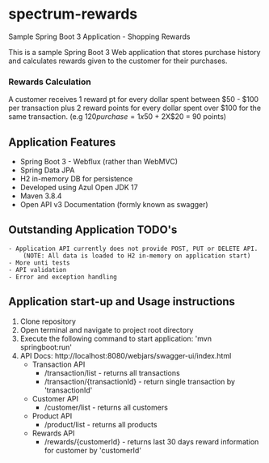 # spectrum-rewards
Sample Spring Boot 3 Application - Shopping Rewards 

This is a sample Spring Boot 3 Web application that stores purchase history and calculates
rewards given to the customer for their purchases.

### Rewards Calculation

A customer receives 1 reward pt for every dollar spent between $50 - $100 per transaction
plus 2 reward points for every dollar spent over $100 for the same transaction.
(e.g $120 purchase = 1x$50 + 2X$20 = 90 points)


## Application Features

* Spring Boot 3 - Webflux (rather than WebMVC)
* Spring Data JPA
* H2 in-memory DB for persistence
* Developed using Azul Open JDK 17
* Maven 3.8.4
* Open API v3 Documentation (formly known as swagger)

## Outstanding Application TODO's
    - Application API currently does not provide POST, PUT or DELETE API. 
        (NOTE: All data is loaded to H2 in-memory on application start)
    - More unti tests
    - API validation
    - Error and exception handling

## Application start-up and Usage instructions

1) Clone repository
2) Open terminal and navigate to project root directory
3) Execute the following command to start application: 'mvn springboot:run'
4) API Docs: http://localhost:8080/webjars/swagger-ui/index.html
    * Transaction API
      - /transaction/list - returns all transactions
      - /transaction/{transactionId} - return single transaction by 'transactionId'
    * Customer API
      - /customer/list - returns all customers
    * Product API
      - /product/list - returns all products
    * Rewards API
      - /rewards/{customerId} - returns last 30 days reward information for customer by 'customerId'